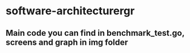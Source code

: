 # software-architecturergr
## Main code you can find in benchmark_test.go, screens and graph in img folder
